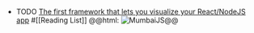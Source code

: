 - TODO [The first framework that lets you visualize your React/NodeJS app](https://dev.to/wasp/the-first-framework-that-lets-you-visualize-your-reactnodejs-app-1d63) #[[Reading List]]
  @@html: <img src="" alt="MumbaiJS" class="article-cover" />@@